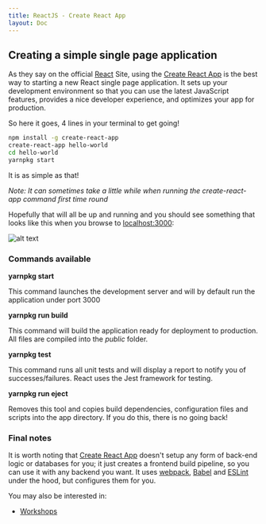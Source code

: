 ```yaml
---
title: ReactJS - Create React App
layout: Doc
---
```


## Creating a simple single page application

As they say on the official [React](https://facebook.github.io/react/docs/installation.html) Site, using the [Create React App](https://github.com/facebookincubator/create-react-app) is the best way to starting a new React single page application. It sets up your development environment so that you can use the latest JavaScript features, provides a nice developer experience, and optimizes your app for production.

So here it goes, 4 lines in your terminal to get going!

``` bash
npm install -g create-react-app
create-react-app hello-world
cd hello-world
yarnpkg start
```

It is as simple as that!

_Note: It can sometimes take a little while when running the create-react-app command first time round_

Hopefully that will all be up and running and you should see something that looks like this when you browse to [localhost:3000](http://localhost:3000):

![alt text](/assets/welcome-to-react.png "Title")

### Commands available

__yarnpkg start__

This command launches the development server and will by default run the application under port 3000 

__yarnpkg run build__

This command will build the application ready for deployment to production. All files are compiled into the _public_ folder.

__yarnpkg test__

This command runs all unit tests and will display a report to notify you of successes/failures. React uses the Jest framework for testing.

__yarnpkg run eject__

Removes this tool and copies build dependencies, configuration files and scripts into the app directory. If you do this, there is no going back!

### Final notes

It is worth noting that [Create React App](https://github.com/facebookincubator/create-react-app) doesn't setup any form of back-end logic or databases for you; it just creates a frontend build pipeline, so you can use it with any backend you want. It uses [webpack](https://webpack.js.org/), [Babel](http://babeljs.io/) and [ESLint](http://eslint.org/) under the hood, but configures them for you.

You may also be interested in:

* [Workshops](/workshop/getstartedwithreact)